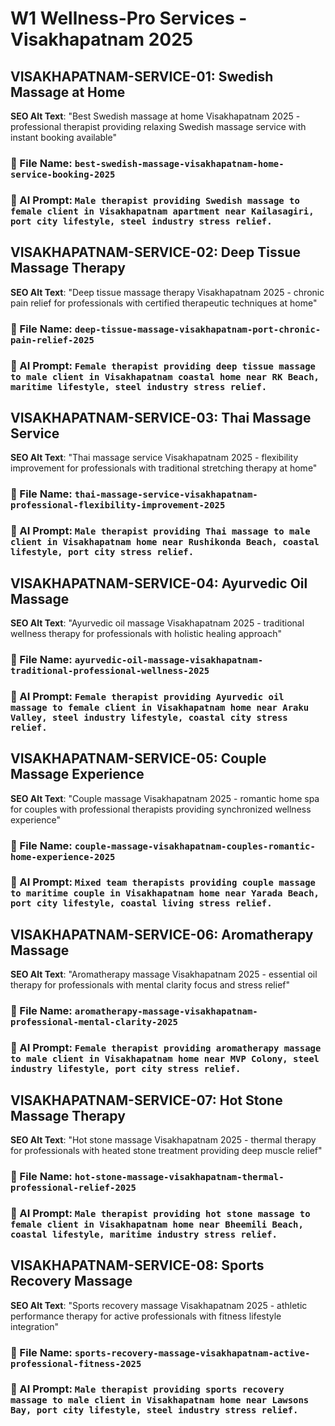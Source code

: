 # W1 Wellness-Pro Services - Visakhapatnam 2025

## VISAKHAPATNAM-SERVICE-01: Swedish Massage at Home
**SEO Alt Text**: "Best Swedish massage at home Visakhapatnam 2025 - professional therapist providing relaxing Swedish massage service with instant booking available"
### 📁 File Name: `best-swedish-massage-visakhapatnam-home-service-booking-2025`
### 🎨 AI Prompt: `Male therapist providing Swedish massage to female client in Visakhapatnam apartment near Kailasagiri, port city lifestyle, steel industry stress relief.`

## VISAKHAPATNAM-SERVICE-02: Deep Tissue Massage Therapy
**SEO Alt Text**: "Deep tissue massage therapy Visakhapatnam 2025 - chronic pain relief for professionals with certified therapeutic techniques at home"
### 📁 File Name: `deep-tissue-massage-visakhapatnam-port-chronic-pain-relief-2025`
### 🎨 AI Prompt: `Female therapist providing deep tissue massage to male client in Visakhapatnam coastal home near RK Beach, maritime lifestyle, steel industry stress relief.`

## VISAKHAPATNAM-SERVICE-03: Thai Massage Service
**SEO Alt Text**: "Thai massage service Visakhapatnam 2025 - flexibility improvement for professionals with traditional stretching therapy at home"
### 📁 File Name: `thai-massage-service-visakhapatnam-professional-flexibility-improvement-2025`
### 🎨 AI Prompt: `Male therapist providing Thai massage to male client in Visakhapatnam home near Rushikonda Beach, coastal lifestyle, port city stress relief.`

## VISAKHAPATNAM-SERVICE-04: Ayurvedic Oil Massage
**SEO Alt Text**: "Ayurvedic oil massage Visakhapatnam 2025 - traditional wellness therapy for professionals with holistic healing approach"
### 📁 File Name: `ayurvedic-oil-massage-visakhapatnam-traditional-professional-wellness-2025`
### 🎨 AI Prompt: `Female therapist providing Ayurvedic oil massage to female client in Visakhapatnam home near Araku Valley, steel industry lifestyle, coastal city stress relief.`

## VISAKHAPATNAM-SERVICE-05: Couple Massage Experience
**SEO Alt Text**: "Couple massage Visakhapatnam 2025 - romantic home spa for couples with professional therapists providing synchronized wellness experience"
### 📁 File Name: `couple-massage-visakhapatnam-couples-romantic-home-experience-2025`
### 🎨 AI Prompt: `Mixed team therapists providing couple massage to maritime couple in Visakhapatnam home near Yarada Beach, port city lifestyle, coastal living stress relief.`

## VISAKHAPATNAM-SERVICE-06: Aromatherapy Massage
**SEO Alt Text**: "Aromatherapy massage Visakhapatnam 2025 - essential oil therapy for professionals with mental clarity focus and stress relief"
### 📁 File Name: `aromatherapy-massage-visakhapatnam-professional-mental-clarity-2025`
### 🎨 AI Prompt: `Female therapist providing aromatherapy massage to male client in Visakhapatnam home near MVP Colony, steel industry lifestyle, port city stress relief.`

## VISAKHAPATNAM-SERVICE-07: Hot Stone Massage Therapy
**SEO Alt Text**: "Hot stone massage Visakhapatnam 2025 - thermal therapy for professionals with heated stone treatment providing deep muscle relief"
### 📁 File Name: `hot-stone-massage-visakhapatnam-thermal-professional-relief-2025`
### 🎨 AI Prompt: `Male therapist providing hot stone massage to female client in Visakhapatnam home near Bheemili Beach, coastal lifestyle, maritime industry stress relief.`

## VISAKHAPATNAM-SERVICE-08: Sports Recovery Massage
**SEO Alt Text**: "Sports recovery massage Visakhapatnam 2025 - athletic performance therapy for active professionals with fitness lifestyle integration"
### 📁 File Name: `sports-recovery-massage-visakhapatnam-active-professional-fitness-2025`
### 🎨 AI Prompt: `Male therapist providing sports recovery massage to male client in Visakhapatnam home near Lawsons Bay, port city lifestyle, steel industry stress relief.`
